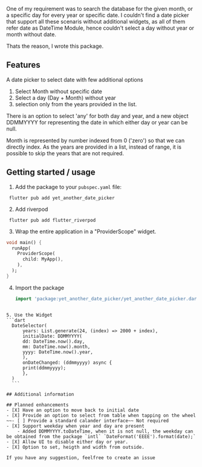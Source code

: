 
One of my requirement was to search the database for the given month, or a specific day for every year or specific date. I couldn't find a date picker that support all these scenaris without additional widgets, as all of them refer date as DateTime Module, hence couldn't select a day without year or month without date. 

Thats the reason, I wrote this package. 

## Features

A date picker to select date with few additional options
1. Select Month  without specific date
2. Select a day (Day + Month) without year
3. selection only from the years provided in the list.

There is an option to select 'any' for both day and year, and a new object DDMMYYYY for representing the date in which either day or year can be null.

Month is represented by number indexed from 0 ('zero') so that we can directly index.
As the years are provided in a list, instead of range, it is possible to skip the years that are not required.

## Getting started / usage

1. Add the package to your `pubspec.yaml` file:

  ```
   flutter pub add yet_another_date_picker
  ```

2. Add riverpod

  ```
   flutter pub add flutter_riverpod
  ```

3. Wrap the entire application in a "ProviderScope" widget.
  ```dart
  void main() {
    runApp(
      ProviderScope(
        child: MyApp(),
      ),
    );
  }
  ```
4. Import the package 
   ```dart
   import 'package:yet_another_date_picker/yet_another_date_picker.dart';
  ```

5. Use the Widget
  ```dart
    DateSelector(
        years: List.generate(24, (index) => 2000 + index),
        initialDate: DDMMYYYY(
        dd: DateTime.now().day,
        mm: DateTime.now().month,
        yyyy: DateTime.now().year,
        ),
        onDateChanged: (ddmmyyyy) async {
        print(ddmmyyyy);
        },
    )
    ```

## Additional information

## Planned enhancements
- [X] Have an option to move back to initial date
- [X] Provide an option to select from table when tapping on the wheel
~~- [ ] Provide a standard calander interface~~ Not required
- [X] Support weekday when year and day are present
      - Added DDMMYYYY.toDateTime, when it is not null, the weekday can be obtained from the package `intl` `DateFormat('EEEE').format(date);`
- [X] Allow UI to disable either day or year.
- [X] Option to set, heigth and width from outside.

If you have any suggestion, feelfree to create an issue
